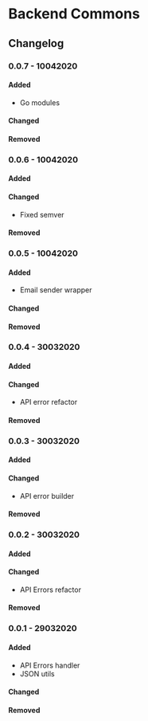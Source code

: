 # Backend Commons

## Changelog

### 0.0.7 - 10042020

#### Added
- Go modules

#### Changed

#### Removed

### 0.0.6 - 10042020

#### Added

#### Changed
- Fixed semver

#### Removed

### 0.0.5 - 10042020

#### Added
- Email sender wrapper

#### Changed

#### Removed

### 0.0.4 - 30032020

#### Added

#### Changed
- API error refactor

#### Removed

### 0.0.3 - 30032020

#### Added

#### Changed
- API error builder

#### Removed

### 0.0.2 - 30032020

#### Added

#### Changed
- API Errors refactor

#### Removed

### 0.0.1 - 29032020

#### Added
- API Errors handler
- JSON utils

#### Changed

#### Removed